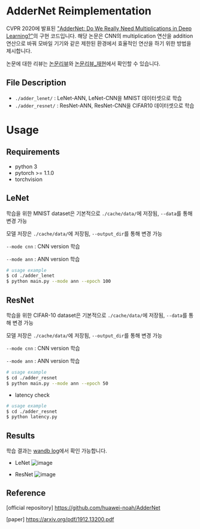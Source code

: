 # AdderNet Reimplementation

CVPR 2020에 발표된 ["AdderNet: Do We Really Need Multiplications in Deep Learning?"](https://arxiv.org/abs/1912.13200)의 구현 코드입니다.
해당 논문은 CNN의 multiplication 연산을 addition 연산으로 바꿔 모바일 기기와 같은 제한된 환경에서 효율적인 연산을 하기 위한 방법을 제시합니다.

논문에 대한 리뷰는 [논문리뷰](./slides/AdderNet_review.pdf)와 [논문리뷰_재현](./slides/AdderNet_final.pdf)에서 확인할 수 있습니다.

## File Description
- `./adder_lenet/` : LeNet-ANN, LeNet-CNN을 MNIST 데이터셋으로 학습
- `./adder_resnet/` : ResNet-ANN, ResNet-CNN을 CIFAR10 데이터셋으로 학습

# Usage
## Requirements
- python 3
- pytorch >= 1.1.0
- torchvision

## LeNet
학습을 위한 MNIST dataset은 기본적으로 `./cache/data/`에 저장됨, `--data`를 통해 변경 가능

모델 저장은 `./cache/data/`에 저장됨, `--output_dir`를 통해 변경 가능

`--mode cnn` : CNN version 학습

`--mode ann` : ANN version 학습

```bash
# usage example
$ cd ./adder_lenet
$ python main.py --mode ann --epoch 100
```

## ResNet
학습을 위한 CIFAR-10 dataset은 기본적으로 `./cache/data/`에 저장됨, `--data`를 통해 변경 가능

모델 저장은 `./cache/data/`에 저장됨, `--output_dir`를 통해 변경 가능

`--mode cnn` : CNN version 학습

`--mode ann` : ANN version 학습


```bash
# usage example
$ cd ./adder_resnet
$ python main.py --mode ann --epoch 50
```

- latency check
```bash
# usage example
$ cd ./adder_resnet
$ python latency.py
```

## Results
학습 결과는 [wandb log](https://wandb.ai/kwonrince/Addernet/overview?workspace=user-kwonrince)에서 확인 가능합니다.
- LeNet
![image](https://user-images.githubusercontent.com/72617445/233326795-606d378b-073b-4725-85be-241220656ba3.png)

- ResNet
![image](https://user-images.githubusercontent.com/72617445/233326984-c336b7e9-7e83-4b91-bf3b-5dfa761d6912.png)

## Reference
[official repository] https://github.com/huawei-noah/AdderNet

[paper] https://arxiv.org/pdf/1912.13200.pdf
